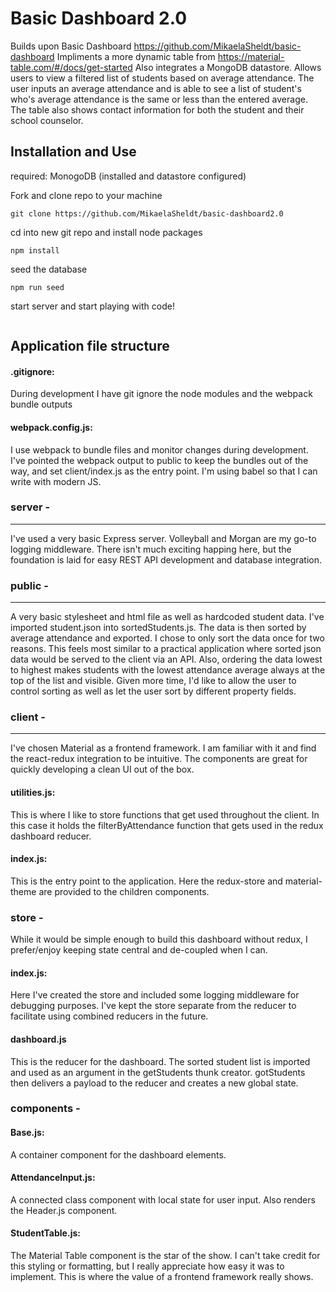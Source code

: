 # Basic Dashboard 2.0

Builds upon Basic Dashboard https://github.com/MikaelaSheldt/basic-dashboard
Impliments a more dynamic table from https://material-table.com/#/docs/get-started
Also integrates a MongoDB datastore.
Allows users to view a filtered list of students based on average attendance.
The user inputs an average attendance and is able to see a list of student's who's average attendance is the same or less than the entered average.
The table also shows contact information for both the student and their school counselor.

## Installation and Use
required: MonogoDB (installed and datastore configured)

Fork and clone repo to your machine
```
git clone https://github.com/MikaelaSheldt/basic-dashboard2.0
```
cd into new git repo and install node packages
```
npm install
```
seed the database
```
npm run seed
```
start server and start playing with code!
```npm run start-dev
```

## Application file structure

#### .gitignore:
During development I have git ignore the node modules and the webpack bundle outputs

#### webpack.config.js:
I use webpack to bundle files and monitor changes during development. I've pointed the webpack output to public to keep the bundles out of the way, and set client/index.js as the entry point. I'm using babel so that I can write with modern JS.

### server -
***
I've used a very basic Express server. Volleyball and Morgan are my go-to logging middleware. There isn't much exciting happing here, but the foundation is laid for easy REST API development and database integration.

### public -
***
A very basic stylesheet and html file as well as hardcoded student data. I've imported student.json into sortedStudents.js. The data is then sorted by average attendance and exported. I chose to only sort the data once for two reasons. This feels most similar to a practical application where sorted json data would be served to the client via an API. Also, ordering the data lowest to highest makes students with the lowest attendance average always at the top of the list and visible. Given more time, I'd like to allow the user to control sorting as well as let the user sort by different property fields.

### client -
***
  I've chosen Material as a frontend framework. I am familiar with it and find the react-redux integration to be intuitive. The components are great for quickly developing a clean UI out of the box.
  #### utilities.js:
  This is where I like to store functions that get used throughout the client. In this case it holds the filterByAttendance function that gets used in the redux dashboard reducer.
  #### index.js:
  This is the entry point to the application. Here the redux-store and material-theme are provided to the children components.
  ### store -
  While it would be simple enough to build this dashboard without redux, I prefer/enjoy keeping state central and de-coupled when I can.
  #### index.js:
  Here I've created the store and included some logging middleware for debugging purposes. I've kept the store separate from the reducer to facilitate using combined reducers in the future.
  #### dashboard.js
  This is the reducer for the dashboard. The sorted student list is imported and used as an argument in the getStudents thunk creator. gotStudents then delivers a payload to the reducer and creates a new global state.
  ### components -
  #### Base.js:
  A container component for the dashboard elements.
  #### AttendanceInput.js:
  A connected class component with local state for user input. Also renders the Header.js component.
  #### StudentTable.js:
  The Material Table component is the star of the show. I can't take credit for this styling or formatting, but I really appreciate how easy it was to implement. This is where the value of a frontend framework really shows.
